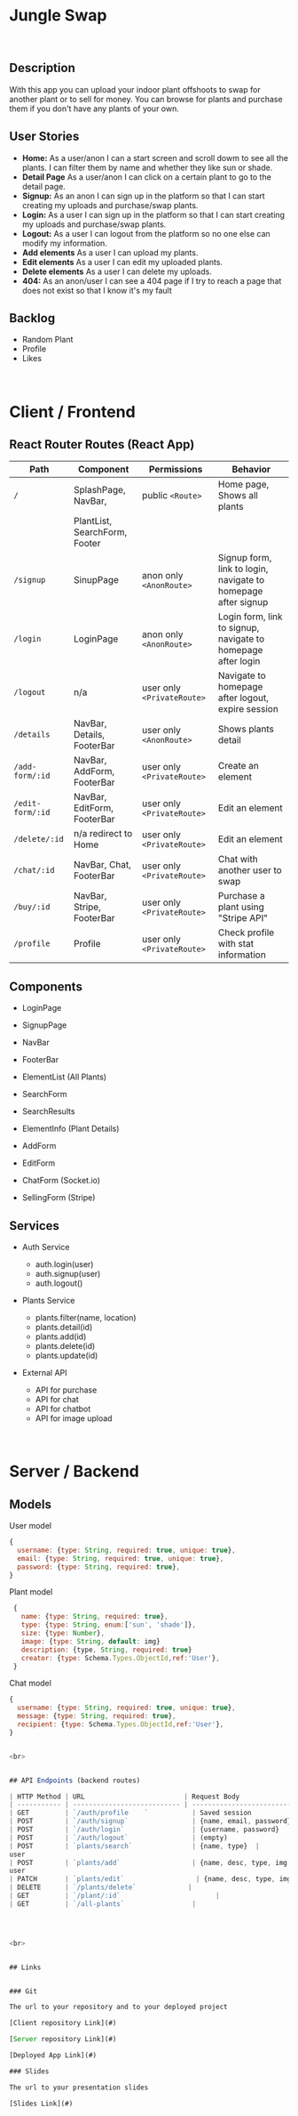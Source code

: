 # Jungle Swap

<br>

## Description

With this app you can upload your indoor plant offshoots to swap for another plant or to sell for money. You can browse for plants and purchase them if you don't have any plants of your own.

## User Stories

-  **Home:** As a user/anon I can a start screen and scroll dowm to see all the plants. I can filter them by name and whether they like sun or shade.
-  **Detail Page** As a user/anon I can click on a certain plant to go to the detail page.
-  **Signup:** As an anon I can sign up in the platform so that I can start creating my uploads and purchase/swap plants.
-  **Login:** As a user I can sign up in the platform so that I can start creating my uploads and purchase/swap plants.
-  **Logout:** As a user I can logout from the platform so no one else can modify my information.
-  **Add elements** As a user I can upload my plants. 
-  **Edit elements** As a user I can edit my uploaded plants.
-  **Delete elements** As a user I can delete my uploads.
-  **404:** As an anon/user I can see a 404 page if I try to reach a page that does not exist so that I know it's my fault

## Backlog

- Random Plant
- Profile
- Likes


<br>


# Client / Frontend

## React Router Routes (React App)
| Path                      | Component                      | Permissions | Behavior                                                     |
| ------------------------- | --------------------           | ----------- | ------------------------------------------------------------ |
| `/`                       | SplashPage, NavBar,            | public     `<Route>`        | Home page, Shows all plants                               |
                            | PlantList, SearchForm, Footer  |
| `/signup`                 | SinupPage                      | anon only  `<AnonRoute>`    | Signup form, link to login, navigate to homepage after signup |
| `/login`                  | LoginPage                      | anon only `<AnonRoute>`     | Login form, link to signup, navigate to homepage after login  |
| `/logout`                 | n/a                            | user only `<PrivateRoute>`  | Navigate to homepage after logout, expire session             |
| `/details`                | NavBar, Details, FooterBar     | user only `<AnonRoute>`     | Shows plants detail                                           |
| `/add-form/:id`           | NavBar, AddForm, FooterBar     | user only `<PrivateRoute>`  | Create an element                                             |
| `/edit-form/:id`          | NavBar, EditForm, FooterBar    | user only `<PrivateRoute>`  | Edit an element                                               |
| `/delete/:id`             | n/a redirect to Home           | user only `<PrivateRoute>`  | Edit an element                                               |
| `/chat/:id`               | NavBar, Chat, FooterBar        | user only `<PrivateRoute>`  | Chat with another user to swap                                |
| `/buy/:id`                | NavBar, Stripe, FooterBar      | user only `<PrivateRoute>`  | Purchase a plant using "Stripe API"                           |
| `/profile`                | Profile                        | user only `<PrivateRoute>`  | Check profile with stat information                           |
          

## Components

- LoginPage

- SignupPage

- NavBar

- FooterBar

- ElementList (All Plants)

- SearchForm

- SearchResults

- ElementInfo (Plant Details)

- AddForm

- EditForm

- ChatForm (Socket.io)

- SellingForm (Stripe)




  

 

## Services

- Auth Service
  - auth.login(user)
  - auth.signup(user)
  - auth.logout()

- Plants Service
  - plants.filter(name, location) 
  - plants.detail(id)
  - plants.add(id)
  - plants.delete(id)
  - plants.update(id)
  
- External API
  - API for purchase
  - API for chat
  - API for chatbot
  - API for image upload


<br>


# Server / Backend


## Models

User model

```javascript
{
  username: {type: String, required: true, unique: true},
  email: {type: String, required: true, unique: true},
  password: {type: String, required: true},
}
```



Plant model

```javascript
 {
   name: {type: String, required: true},
   type: {type: String, enum:['sun', 'shade']},
   size: {type: Number},
   image: {type: String, default: img}
   description: {type, String, required: true}
   creator: {type: Schema.Types.ObjectId,ref:'User'},
 }
```

Chat model

```javascript
{
  username: {type: String, required: true, unique: true},
  message: {type: String, required: true},
  recipient: {type: Schema.Types.ObjectId,ref:'User'},
}


<br>


## API Endpoints (backend routes)

| HTTP Method | URL                         | Request Body                 | Success status | Error Status | Description                                                  |
| ----------- | --------------------------- | ---------------------------- | -------------- | ------------ | ------------------------------------------------------------ |
| GET         | `/auth/profile    `           | Saved session                | 200            | 404          | Check if user is logged in and return profile page          |
| POST        | `/auth/signup`                | {name, email, password}      | 201            | 404          | Checks if fields not empty (422) and user not exists (409), then create user with encrypted password, and store user in session |
| POST        | `/auth/login`                 | {username, password}         | 200            | 401          | Checks if fields not empty (422), if user exists (404), and if password matches (404), then stores user in session    |
| POST        | `/auth/logout`                | (empty)                      | 204            | 400          | Logs out the user                                          |
| POST        | `plants/search`               | {name, type}  |                | 400          | Add new backlog element and add to user 
user
| POST        | `plants/add`                  | {name, desc, type, img, size}  |                | 400          | Add new backlog element and add to user 
user 
| PATCH       | `plants/edit`                  | {name, desc, type, img, size}  |                | 400          | Update element and add to list                                      |                                              |
| DELETE      | `/plants/delete`             |                              |                | 400          | Show plants elements                                           |                                      |
| GET         | `/plant/:id`                        |                              | 201            | 400          | Show specific element                                        |
| GET         | `/all-plants`                 |                              | 200            | 400          | edit element                                                 |




<br>


## Links


### Git

The url to your repository and to your deployed project

[Client repository Link](#)

[Server repository Link](#)

[Deployed App Link](#)

### Slides

The url to your presentation slides

[Slides Link](#)